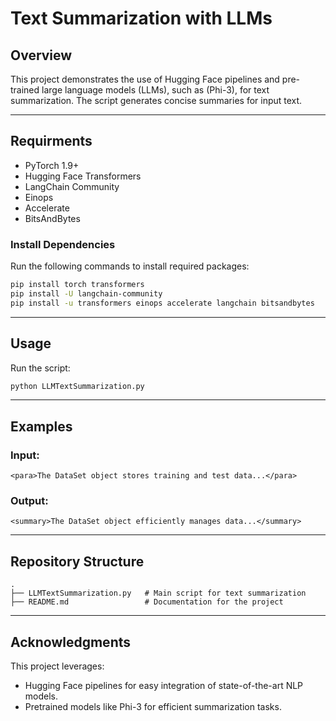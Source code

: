 # Text Summarization with LLMs

## Overview
This project demonstrates the use of Hugging Face pipelines and pre-trained large language models (LLMs), such as (Phi-3), for text summarization. The script generates concise summaries for input text.

---

## Requirments
- PyTorch 1.9+
- Hugging Face Transformers
- LangChain Community
- Einops
- Accelerate
- BitsAndBytes

### Install Dependencies
Run the following commands to install required packages:
```bash
pip install torch transformers
pip install -U langchain-community
pip install -u transformers einops accelerate langchain bitsandbytes
```

---

## Usage
 Run the script:
   ```bash
   python LLMTextSummarization.py
   ```

---

## Examples
### Input:
```
<para>The DataSet object stores training and test data...</para>
```

### Output:
```
<summary>The DataSet object efficiently manages data...</summary>
```

---

## Repository Structure
```
.
├── LLMTextSummarization.py   # Main script for text summarization       
├── README.md                 # Documentation for the project
```


---

## Acknowledgments
This project leverages:
- Hugging Face pipelines for easy integration of state-of-the-art NLP models.
- Pretrained models like Phi-3 for efficient summarization tasks.
